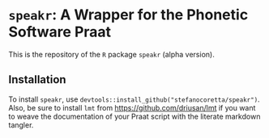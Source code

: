 # `speakr`: A Wrapper for the Phonetic Software Praat

This is the repository of the `R` package `speakr` (alpha version).

## Installation

To install `speakr`, use `devtools::install_github("stefanocoretta/speakr")`.
Also, be sure to install `lmt` from <https://github.com/driusan/lmt> if you want to weave the documentation of your Praat script with the literate markdown tangler.
